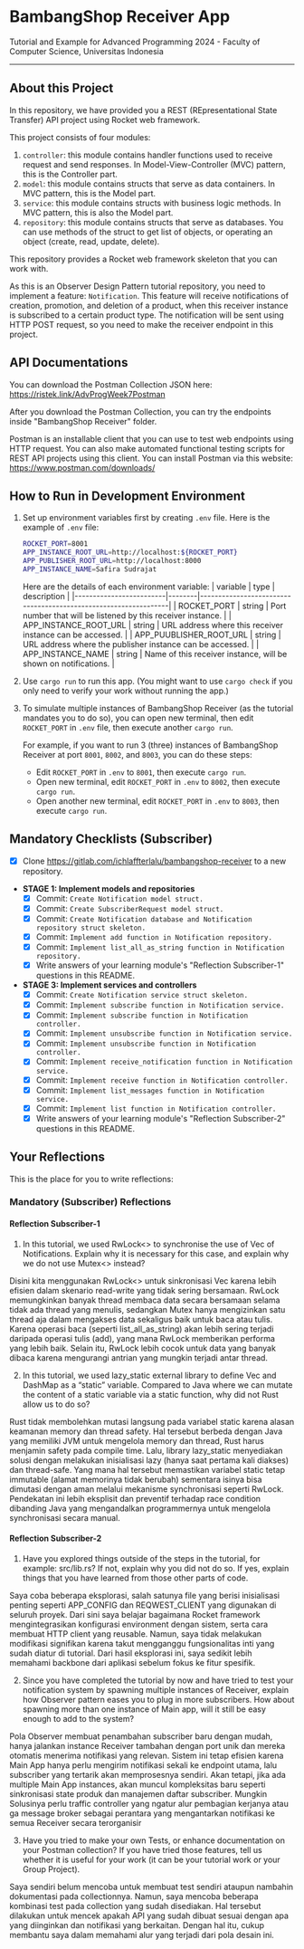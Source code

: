 # BambangShop Receiver App
Tutorial and Example for Advanced Programming 2024 - Faculty of Computer Science, Universitas Indonesia

---

## About this Project
In this repository, we have provided you a REST (REpresentational State Transfer) API project using Rocket web framework.

This project consists of four modules:
1.  `controller`: this module contains handler functions used to receive request and send responses.
    In Model-View-Controller (MVC) pattern, this is the Controller part.
2.  `model`: this module contains structs that serve as data containers.
    In MVC pattern, this is the Model part.
3.  `service`: this module contains structs with business logic methods.
    In MVC pattern, this is also the Model part.
4.  `repository`: this module contains structs that serve as databases.
    You can use methods of the struct to get list of objects, or operating an object (create, read, update, delete).

This repository provides a Rocket web framework skeleton that you can work with.

As this is an Observer Design Pattern tutorial repository, you need to implement a feature: `Notification`.
This feature will receive notifications of creation, promotion, and deletion of a product, when this receiver instance is subscribed to a certain product type.
The notification will be sent using HTTP POST request, so you need to make the receiver endpoint in this project.

## API Documentations

You can download the Postman Collection JSON here: https://ristek.link/AdvProgWeek7Postman

After you download the Postman Collection, you can try the endpoints inside "BambangShop Receiver" folder.

Postman is an installable client that you can use to test web endpoints using HTTP request.
You can also make automated functional testing scripts for REST API projects using this client.
You can install Postman via this website: https://www.postman.com/downloads/

## How to Run in Development Environment
1.  Set up environment variables first by creating `.env` file.
    Here is the example of `.env` file:
    ```bash
    ROCKET_PORT=8001
    APP_INSTANCE_ROOT_URL=http://localhost:${ROCKET_PORT}
    APP_PUBLISHER_ROOT_URL=http://localhost:8000
    APP_INSTANCE_NAME=Safira Sudrajat
    ```
    Here are the details of each environment variable:
    | variable                | type   | description                                                     |
    |-------------------------|--------|-----------------------------------------------------------------|
    | ROCKET_PORT             | string | Port number that will be listened by this receiver instance.    |
    | APP_INSTANCE_ROOT_URL   | string | URL address where this receiver instance can be accessed.       |
    | APP_PUUBLISHER_ROOT_URL | string | URL address where the publisher instance can be accessed.       |
    | APP_INSTANCE_NAME       | string | Name of this receiver instance, will be shown on notifications. |
2.  Use `cargo run` to run this app.
    (You might want to use `cargo check` if you only need to verify your work without running the app.)
3.  To simulate multiple instances of BambangShop Receiver (as the tutorial mandates you to do so),
    you can open new terminal, then edit `ROCKET_PORT` in `.env` file, then execute another `cargo run`.

    For example, if you want to run 3 (three) instances of BambangShop Receiver at port `8001`, `8002`, and `8003`, you can do these steps:
    -   Edit `ROCKET_PORT` in `.env` to `8001`, then execute `cargo run`.
    -   Open new terminal, edit `ROCKET_PORT` in `.env` to `8002`, then execute `cargo run`.
    -   Open another new terminal, edit `ROCKET_PORT` in `.env` to `8003`, then execute `cargo run`.

## Mandatory Checklists (Subscriber)
-   [x] Clone https://gitlab.com/ichlaffterlalu/bambangshop-receiver to a new repository.
-   **STAGE 1: Implement models and repositories**
    -   [x] Commit: `Create Notification model struct.`
    -   [x] Commit: `Create SubscriberRequest model struct.`
    -   [x] Commit: `Create Notification database and Notification repository struct skeleton.`
    -   [x] Commit: `Implement add function in Notification repository.`
    -   [x] Commit: `Implement list_all_as_string function in Notification repository.`
    -   [x] Write answers of your learning module's "Reflection Subscriber-1" questions in this README.
-   **STAGE 3: Implement services and controllers**
    -   [x] Commit: `Create Notification service struct skeleton.`
    -   [x] Commit: `Implement subscribe function in Notification service.`
    -   [x] Commit: `Implement subscribe function in Notification controller.`
    -   [x] Commit: `Implement unsubscribe function in Notification service.`
    -   [x] Commit: `Implement unsubscribe function in Notification controller.`
    -   [x] Commit: `Implement receive_notification function in Notification service.`
    -   [x] Commit: `Implement receive function in Notification controller.`
    -   [x] Commit: `Implement list_messages function in Notification service.`
    -   [x] Commit: `Implement list function in Notification controller.`
    -   [x] Write answers of your learning module's "Reflection Subscriber-2" questions in this README.

## Your Reflections
This is the place for you to write reflections:

### Mandatory (Subscriber) Reflections

#### Reflection Subscriber-1

1. In this tutorial, we used RwLock<> to synchronise the use of Vec of Notifications. Explain why it is necessary for this case, and explain why we do not use Mutex<> instead?

Disini kita menggunakan RwLock<> untuk sinkronisasi Vec<Notification> karena lebih efisien dalam skenario read-write yang tidak sering bersamaan. RwLock memungkinkan banyak thread membaca data secara bersamaan selama tidak ada thread yang menulis, sedangkan Mutex hanya mengizinkan satu thread aja dalam mengakses data sekaligus baik untuk baca atau tulis. Karena operasi baca (seperti list_all_as_string) akan lebih sering terjadi daripada operasi tulis (add), yang mana RwLock memberikan performa yang lebih baik. Selain itu, RwLock lebih cocok untuk data yang banyak dibaca karena mengurangi antrian yang mungkin terjadi antar thread.

2. In this tutorial, we used lazy_static external library to define Vec and DashMap as a “static” variable. Compared to Java where we can mutate the content of a static variable via a static function, why did not Rust allow us to do so?

Rust tidak membolehkan mutasi langsung pada variabel static karena alasan keamanan memory dan thread safety. Hal tersebut berbeda dengan Java yang memiliki JVM untuk mengelola memory dan thread, Rust harus menjamin safety pada compile time. Lalu, library lazy_static menyediakan solusi dengan melakukan inisialisasi lazy (hanya saat pertama kali diakses) dan thread-safe. Yang mana hal tersebut memastikan variabel static tetap immutable (alamat memorinya tidak berubah) sementara isinya bisa dimutasi dengan aman melalui mekanisme synchronisasi seperti RwLock. Pendekatan ini lebih eksplisit dan preventif terhadap race condition dibanding Java yang mengandalkan programmernya untuk mengelola synchronisasi secara manual.

#### Reflection Subscriber-2

1. Have you explored things outside of the steps in the tutorial, for example: src/lib.rs? If not, explain why you did not do so. If yes, explain things that you have learned from those other parts of code.

Saya coba beberapa eksplorasi, salah satunya file yang berisi inisialisasi penting seperti APP_CONFIG dan REQWEST_CLIENT yang digunakan di seluruh proyek. Dari sini saya belajar bagaimana Rocket framework mengintegrasikan konfigurasi environment dengan sistem, serta cara membuat HTTP client yang reusable. Namun, saya tidak melakukan modifikasi signifikan karena takut mengganggu fungsionalitas inti yang sudah diatur di tutorial. Dari hasil eksplorasi ini, saya sedikit lebih memahami backbone dari aplikasi sebelum fokus ke fitur spesifik.

2. Since you have completed the tutorial by now and have tried to test your notification system by spawning multiple instances of Receiver, explain how Observer pattern eases you to plug in more subscribers. How about spawning more than one instance of Main app, will it still be easy enough to add to the system?

Pola Observer membuat penambahan subscriber baru dengan mudah, hanya jalankan instance Receiver tambahan dengan port unik dan mereka otomatis menerima notifikasi yang relevan. Sistem ini tetap efisien karena Main App hanya perlu mengirim notifikasi sekali ke endpoint utama, lalu subscriber yang tertarik akan memprosesnya sendiri. Akan tetapi, jika ada multiple Main App instances, akan muncul kompleksitas baru seperti sinkronisasi state produk dan manajemen daftar subscriber. Mungkin Solusinya perlu traffic controller yang ngatur alur pembagian kerjanya atau ga message broker sebagai perantara yang mengantarkan notifikasi ke semua Receiver secara terorganisir

3. Have you tried to make your own Tests, or enhance documentation on your Postman collection? If you have tried those features, tell us whether it is useful for your work (it can be your tutorial work or your Group Project).

Saya sendiri belum mencoba untuk membuat test sendiri ataupun nambahin dokumentasi pada collectionnya. Namun, saya mencoba beberapa kombinasi test pada collection yang sudah disediakan. Hal tersebut dilakukan untuk mencek apakah API yang sudah dibuat sesuai dengan apa yang diinginkan dan notifikasi yang berkaitan. Dengan hal itu, cukup membantu saya dalam memahami alur yang terjadi dari pola desain ini.